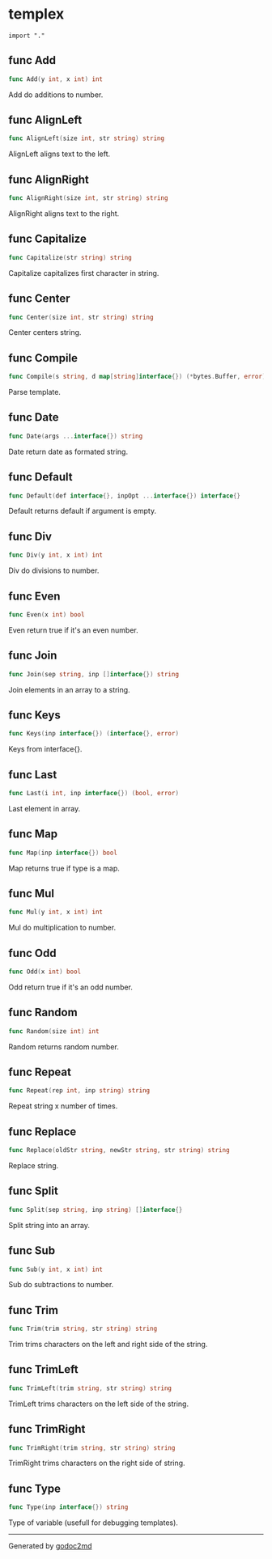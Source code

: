 
# templex
    import "."






## func Add
``` go
func Add(y int, x int) int
```
Add do additions to number.


## func AlignLeft
``` go
func AlignLeft(size int, str string) string
```
AlignLeft aligns text to the left.


## func AlignRight
``` go
func AlignRight(size int, str string) string
```
AlignRight aligns text to the right.


## func Capitalize
``` go
func Capitalize(str string) string
```
Capitalize capitalizes first character in string.


## func Center
``` go
func Center(size int, str string) string
```
Center centers string.


## func Compile
``` go
func Compile(s string, d map[string]interface{}) (*bytes.Buffer, error)
```
Parse template.


## func Date
``` go
func Date(args ...interface{}) string
```
Date return date as formated string.


## func Default
``` go
func Default(def interface{}, inpOpt ...interface{}) interface{}
```
Default returns default if argument is empty.


## func Div
``` go
func Div(y int, x int) int
```
Div do divisions to number.


## func Even
``` go
func Even(x int) bool
```
Even return true if it's an even number.


## func Join
``` go
func Join(sep string, inp []interface{}) string
```
Join elements in an array to a string.


## func Keys
``` go
func Keys(inp interface{}) (interface{}, error)
```
Keys from interface{}.


## func Last
``` go
func Last(i int, inp interface{}) (bool, error)
```
Last element in array.


## func Map
``` go
func Map(inp interface{}) bool
```
Map returns true if type is a map.


## func Mul
``` go
func Mul(y int, x int) int
```
Mul do multiplication to number.


## func Odd
``` go
func Odd(x int) bool
```
Odd return true if it's an odd number.


## func Random
``` go
func Random(size int) int
```
Random returns random number.


## func Repeat
``` go
func Repeat(rep int, inp string) string
```
Repeat string x number of times.


## func Replace
``` go
func Replace(oldStr string, newStr string, str string) string
```
Replace string.


## func Split
``` go
func Split(sep string, inp string) []interface{}
```
Split string into an array.


## func Sub
``` go
func Sub(y int, x int) int
```
Sub do subtractions to number.


## func Trim
``` go
func Trim(trim string, str string) string
```
Trim trims characters on the left and right side of the string.


## func TrimLeft
``` go
func TrimLeft(trim string, str string) string
```
TrimLeft trims characters on the left side of the string.


## func TrimRight
``` go
func TrimRight(trim string, str string) string
```
TrimRight trims characters on the right side of string.


## func Type
``` go
func Type(inp interface{}) string
```
Type of variable (usefull for debugging templates).









- - -
Generated by [godoc2md](http://godoc.org/github.com/davecheney/godoc2md)